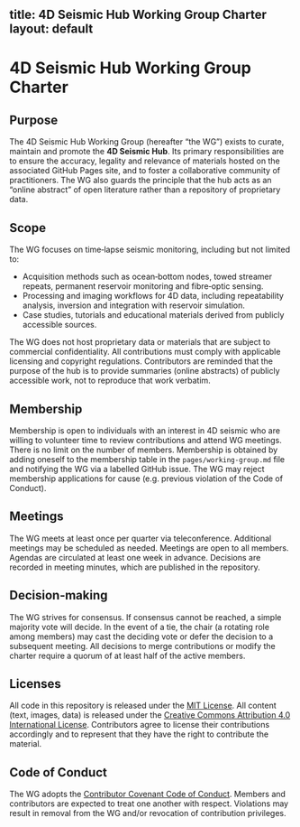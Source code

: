 title: 4D Seismic Hub Working Group Charter
layout: default
---

# 4D Seismic Hub Working Group Charter

## Purpose

The 4D Seismic Hub Working Group (hereafter “the WG”) exists to curate, maintain and promote the **4D Seismic Hub**.  Its primary responsibilities are to ensure the accuracy, legality and relevance of materials hosted on the associated GitHub Pages site, and to foster a collaborative community of practitioners.  The WG also guards the principle that the hub acts as an “online abstract” of open literature rather than a repository of proprietary data.

## Scope

The WG focuses on time‑lapse seismic monitoring, including but not limited to:

* Acquisition methods such as ocean‑bottom nodes, towed streamer repeats, permanent reservoir monitoring and fibre‑optic sensing.
* Processing and imaging workflows for 4D data, including repeatability analysis, inversion and integration with reservoir simulation.
* Case studies, tutorials and educational materials derived from publicly accessible sources.

The WG does not host proprietary data or materials that are subject to commercial confidentiality.  All contributions must comply with applicable licensing and copyright regulations.  Contributors are reminded that the purpose of the hub is to provide summaries (online abstracts) of publicly accessible work, not to reproduce that work verbatim.

## Membership

Membership is open to individuals with an interest in 4D seismic who are willing to volunteer time to review contributions and attend WG meetings.  There is no limit on the number of members.  Membership is obtained by adding oneself to the membership table in the `pages/working-group.md` file and notifying the WG via a labelled GitHub issue.  The WG may reject membership applications for cause (e.g. previous violation of the Code of Conduct).

## Meetings

The WG meets at least once per quarter via teleconference.  Additional meetings may be scheduled as needed.  Meetings are open to all members.  Agendas are circulated at least one week in advance.  Decisions are recorded in meeting minutes, which are published in the repository.

## Decision‑making

The WG strives for consensus.  If consensus cannot be reached, a simple majority vote will decide.  In the event of a tie, the chair (a rotating role among members) may cast the deciding vote or defer the decision to a subsequent meeting.  All decisions to merge contributions or modify the charter require a quorum of at least half of the active members.

## Licenses

All code in this repository is released under the [MIT License](/LICENSE).  All content (text, images, data) is released under the [Creative Commons Attribution 4.0 International License](https://creativecommons.org/licenses/by/4.0/).  Contributors agree to license their contributions accordingly and to represent that they have the right to contribute the material.

## Code of Conduct

The WG adopts the [Contributor Covenant Code of Conduct](/CODE_OF_CONDUCT.md).  Members and contributors are expected to treat one another with respect.  Violations may result in removal from the WG and/or revocation of contribution privileges.
